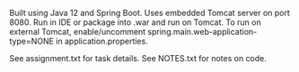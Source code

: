 Built using Java 12 and Spring Boot. Uses embedded Tomcat server on port 8080. Run in IDE or package into .war and run on Tomcat. To run on external Tomcat, enable/uncomment spring.main.web-application-type=NONE in application.properties.

See assignment.txt for task details. See NOTES.txt for notes on code.